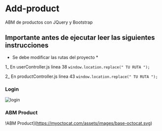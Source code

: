 # Add-product
ABM de productos con JQuery y Bootstrap

## Importante antes de ejecutar leer las siguientes instrucciones
* Se debe modificar las rutas del proyecto *

1_ En userController.js linea 38
    ``` window.location.replace(" TU RUTA "); ```

2_ En productController.js linea 43
    ``` window.location.replace(" TU RUTA "); ```

### Login
![login](https://myoctocat.com/assets/images/base-octocat.svg)

### ABM Product
!ABM Product](https://myoctocat.com/assets/images/base-octocat.svg)